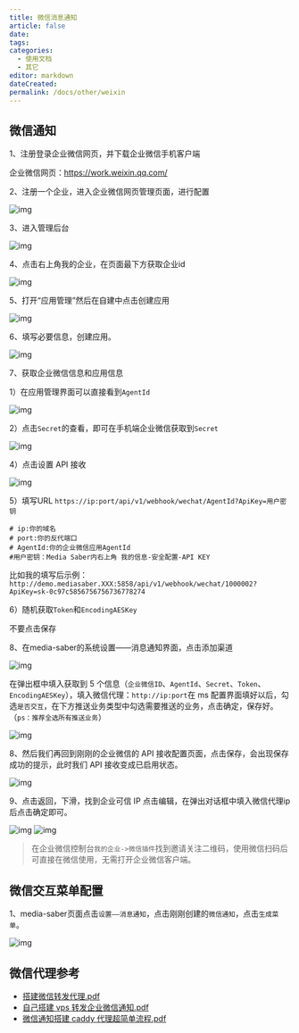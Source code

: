 ```yaml
---
title: 微信消息通知
article: false
date:
tags:
categories:
  - 使用文档
  - 其它
editor: markdown
dateCreated:
permalink: /docs/other/weixin
---
```


## 微信通知

1、注册登录企业微信网页，并下载企业微信手机客户端

企业微信网页：https://work.weixin.qq.com/

2、注册一个企业，进入企业微信网页管理页面，进行配置

![img](./images/0701.png)

3、进入管理后台

![img](./images/0702.png)

4、点击右上角我的企业，在页面最下方获取企业id

![img](./images/0703.png)


5、打开“应用管理”然后在自建中点击创建应用

![img](./images/0704.png)

6、填写必要信息，创建应用。

![img](./images/0705.png)

7、获取企业微信信息和应用信息

1）在应用管理界面可以直接看到`AgentId`

![img](./images/0706.png)

2）点击`Secret`的查看，即可在手机端企业微信获取到`Secret`

![img](./images/0707.png)

4）点击设置 API 接收

![img](./images/0708.png)

5）填写URL
`https://ip:port/api/v1/webhook/wechat/AgentId?ApiKey=用户密钥`
```
# ip:你的域名
# port:你的反代端口
# AgentId:你的企业微信应用AgentId
#用户密钥：Media Saber内右上角 我的信息-安全配置-API KEY
```
比如我的填写后示例：
`http://demo.mediasaber.XXX:5858/api/v1/webhook/wechat/1000002?ApiKey=sk-0c97c5856756756736778274`

6）随机获取`Token`和`EncodingAESKey`

不要点击保存

8、在media-saber的系统设置——消息通知界面，点击添加渠道

![img](./images/0709.png)

在弹出框中填入获取到 5 个信息（`企业微信ID`、`AgentId`、`Secret`、`Token`、`EncodingAESKey`），填入微信代理：`http://ip:port`在 ms 配置界面填好以后，勾选`是否交互`，在下方推送业务类型中勾选需要推送的业务，点击确定，保存好。（`ps：推荐全选所有推送业务`）

![img](./images/0710.png)

8、然后我们再回到刚刚的企业微信的 API 接收配置页面，点击保存，会出现保存成功的提示，此时我们 API 接收变成已启用状态。

![img](./images/0711.png)

9、点击返回，下滑，找到企业可信 IP 点击编辑，在弹出对话框中填入微信代理ip后点击确定即可。

![img](./images/0712.png)
![img](./images/0713.png)

> 在企业微信控制台`我的企业->微信插件`找到邀请关注二维码，使用微信扫码后可直接在微信使用，无需打开企业微信客户端。

## 微信交互菜单配置

1、media-saber页面点击`设置——消息通知`，点击刚刚创建的`微信通知`，点击`生成菜单`。

![img](./images/0714.png)

## 微信代理参考

- [搭建微信转发代理.pdf](/files/搭建微信转发代理_.pdf)
- [自己搭建 vps 转发企业微信通知.pdf](/files/自己搭建vps转发企业微信通知.pdf)
- [微信通知搭建 caddy 代理超简单流程.pdf](/files/微信通知搭建caddy代理超简单流程.pdf)
